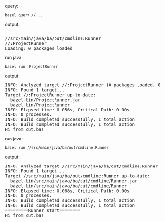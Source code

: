 query:


    bazel query //...

output:

<pre> 
//src/main/java/ba/out/cmdline:Runner
//:ProjectRunner
Loading: 0 packages loaded
</pre>


run java:

    bazel run :ProjectRunner


output:

<pre>
INFO: Analyzed target //:ProjectRunner (0 packages loaded, 0 targets configured).
INFO: Found 1 target...
Target //:ProjectRunner up-to-date:
  bazel-bin/ProjectRunner.jar
  bazel-bin/ProjectRunner
INFO: Elapsed time: 0.056s, Critical Path: 0.00s
INFO: 0 processes.
INFO: Build completed successfully, 1 total action
INFO: Build completed successfully, 1 total action
Hi from out.ba!
</pre>


run java:

    bazel run //src/main/java/ba/out/cmdline:Runner

output:

<pre>
INFO: Analyzed target //src/main/java/ba/out/cmdline:Runner (0 packages loaded, 0 targets configured).
INFO: Found 1 target...
Target //src/main/java/ba/out/cmdline:Runner up-to-date:
  bazel-bin/src/main/java/ba/out/cmdline/Runner.jar
  bazel-bin/src/main/java/ba/out/cmdline/Runner
INFO: Elapsed time: 0.068s, Critical Path: 0.00s
INFO: 0 processes.
INFO: Build completed successfully, 1 total action
INFO: Build completed successfully, 1 total action
=========Runner start========
Hi from out.ba!
</pre>